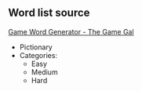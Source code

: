 Word list source
---
[Game Word Generator - The Game Gal](https://www.thegamegal.com/word-generator/)

* Pictionary
* Categories: 
    * Easy
    * Medium
    * Hard
